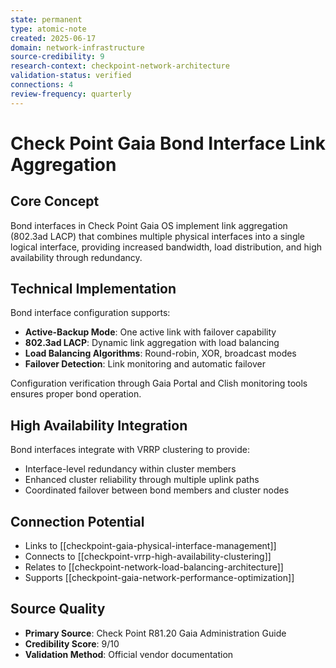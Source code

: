 ```yaml
---
state: permanent
type: atomic-note
created: 2025-06-17
domain: network-infrastructure
source-credibility: 9
research-context: checkpoint-network-architecture
validation-status: verified
connections: 4
review-frequency: quarterly
---
```


# Check Point Gaia Bond Interface Link Aggregation

## Core Concept
Bond interfaces in Check Point Gaia OS implement link aggregation (802.3ad LACP) that combines multiple physical interfaces into a single logical interface, providing increased bandwidth, load distribution, and high availability through redundancy.

## Technical Implementation
Bond interface configuration supports:
- **Active-Backup Mode**: One active link with failover capability
- **802.3ad LACP**: Dynamic link aggregation with load balancing
- **Load Balancing Algorithms**: Round-robin, XOR, broadcast modes
- **Failover Detection**: Link monitoring and automatic failover

Configuration verification through Gaia Portal and Clish monitoring tools ensures proper bond operation.

## High Availability Integration
Bond interfaces integrate with VRRP clustering to provide:
- Interface-level redundancy within cluster members
- Enhanced cluster reliability through multiple uplink paths
- Coordinated failover between bond members and cluster nodes

## Connection Potential
- Links to [[checkpoint-gaia-physical-interface-management]]
- Connects to [[checkpoint-vrrp-high-availability-clustering]]
- Relates to [[checkpoint-network-load-balancing-architecture]]
- Supports [[checkpoint-gaia-network-performance-optimization]]

## Source Quality
- **Primary Source**: Check Point R81.20 Gaia Administration Guide
- **Credibility Score**: 9/10
- **Validation Method**: Official vendor documentation
